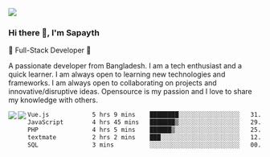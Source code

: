 <!-- **sapayth/sapayth** is a ✨ _special_ ✨ repository because its `README.md` (this file) appears on your GitHub profile.

Here are some ideas to get you started:

- 🔭 I’m currently working on ...
- 🌱 I’m currently learning ...
- 👯 I’m looking to collaborate on ...
- 🤔 I’m looking for help with ...
- 💬 Ask me about ...
- 📫 How to reach me: ...
- 😄 Pronouns: ...
- ⚡ Fun fact: ...
-->
![](https://user-images.githubusercontent.com/74038190/226190894-18e959ba-d458-4a94-ac44-790190f2a947.gif)
### Hi there 👋, I'm Sapayth

🚀 Full-Stack Developer 🚀

A passionate developer from Bangladesh. I am a tech enthusiast and a quick learner. I am always open to learning new technologies and frameworks. I am always open to collaborating on projects and innovative/disruptive ideas. Opensource is my passion and I love to share my knowledge with others.

<div>
<a href="https://github.com/sapayth/github-readme-stats">
  <img align="left" src="https://github-readme-stats.vercel.app/api?username=sapayth&show_icons=true&count_private=true" />
</a>
<a href="https://github.com/sapayth/github-readme-stats">
  <img align="left" src="https://github-readme-stats.vercel.app/api/top-langs/?username=sapayth" />
</a>
</div>
<!--START_SECTION:waka-->

```txt
Vue.js            5 hrs 9 mins    ████████░░░░░░░░░░░░░░░░░   31.92 %
JavaScript        4 hrs 45 mins   ███████▒░░░░░░░░░░░░░░░░░   29.42 %
PHP               4 hrs 5 mins    ██████▒░░░░░░░░░░░░░░░░░░   25.29 %
textmate          2 hrs 2 mins    ███░░░░░░░░░░░░░░░░░░░░░░   12.58 %
SQL               3 mins          ░░░░░░░░░░░░░░░░░░░░░░░░░   00.38 %
```

<!--END_SECTION:waka-->
